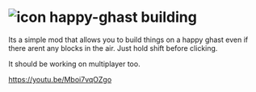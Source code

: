 
# ![icon](https://github.com/user-attachments/assets/72008879-3a4a-4010-a439-b0f95697d72e) happy-ghast building

Its a simple mod that allows you to build things on a happy ghast even if there arent any blocks in the air. Just hold shift before clicking.

It should be working on multiplayer too.

https://youtu.be/Mboi7vqOZgo
